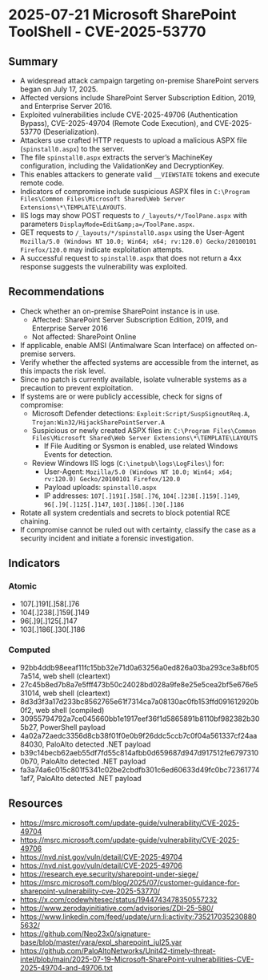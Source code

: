 # 2025-07-21 Microsoft SharePoint ToolShell - CVE-2025-53770

## Summary

- A widespread attack campaign targeting on-premise SharePoint servers began on July 17, 2025.
- Affected versions include SharePoint Server Subscription Edition, 2019, and Enterprise Server 2016.
- Exploited vulnerabilities include CVE-2025-49706 (Authentication Bypass), CVE-2025-49704 (Remote Code Execution), and CVE-2025-53770 (Deserialization).
- Attackers use crafted HTTP requests to upload a malicious ASPX file (`spinstall0.aspx`) to the server.
- The file `spinstall0.aspx` extracts the server’s MachineKey configuration, including the ValidationKey and DecryptionKey.
- This enables attackers to generate valid `__VIEWSTATE` tokens and execute remote code.
- Indicators of compromise include suspicious ASPX files in `C:\Program Files\Common Files\Microsoft Shared\Web Server Extensions\*\TEMPLATE\LAYOUTS`.
- IIS logs may show POST requests to `/_layouts/*/ToolPane.aspx` with parameters `DisplayMode=Edit&amp;a=/ToolPane.aspx`.
- GET requests to `/_layouts/*/spinstall0.aspx` using the User-Agent `Mozilla/5.0 (Windows NT 10.0; Win64; x64; rv:120.0) Gecko/20100101 Firefox/120.0` may indicate exploitation attempts.
- A successful request to `spinstall0.aspx` that does not return a 4xx response suggests the vulnerability was exploited.

## Recommendations

- Check whether an on-premise SharePoint instance is in use.
  - Affected: SharePoint Server Subscription Edition, 2019, and Enterprise Server 2016
  - Not affected: SharePoint Online
- If applicable, enable AMSI (Antimalware Scan Interface) on affected on-premise servers.
- Verify whether the affected systems are accessible from the internet, as this impacts the risk level.
- Since no patch is currently available, isolate vulnerable systems as a precaution to prevent exploitation.
- If systems are or were publicly accessible, check for signs of compromise:
  - Microsoft Defender detections: `Exploit:Script/SuspSignoutReq.A`, `Trojan:Win32/HijackSharePointServer.A`
  - Suspicious or newly created ASPX files in: `C:\Program Files\Common Files\Microsoft Shared\Web Server Extensions\*\TEMPLATE\LAYOUTS`
    - If File Auditing or Sysmon is enabled, use related Windows Events for detection.
  - Review Windows IIS logs (`C:\inetpub\logs\LogFiles\`) for:
    - User-Agent: `Mozilla/5.0 (Windows NT 10.0; Win64; x64; rv:120.0) Gecko/20100101 Firefox/120.0`
    - Payload uploads: `spinstall0.aspx`
    - IP addresses: `107[.]191[.]58[.]76`, `104[.]238[.]159[.]149`, `96[.]9[.]125[.]147`, `103[.]186[.]30[.]186`
- Rotate all system credentials and secrets to block potential RCE chaining.
- If compromise cannot be ruled out with certainty, classify the case as a security incident and initiate a forensic investigation.

## Indicators

### Atomic

- 107[.]191[.]58[.]76
- 104[.]238[.]159[.]149
- 96[.]9[.]125[.]147
- 103[.]186[.]30[.]186

### Computed

- 92bb4ddb98eeaf11fc15bb32e71d0a63256a0ed826a03ba293ce3a8bf057a514, web shell (cleartext)
- 27c45b8ed7b8a7e5fff473b50c24028bd028a9fe8e25e5cea2bf5e676e531014, web shell (cleartext)
- 8d3d3f3a17d233bc8562765e61f7314ca7a08130ac0fb153ffd091612920b0f2, web shell (compiled)
- 30955794792a7ce045660bb1e1917eef36f1d5865891b8110bf982382b305b27, PowerShell payload
- 4a02a72aedc3356d8cb38f01f0e0b9f26ddc5ccb7c0f04a561337cf24aa84030, PaloAlto detected .NET payload
- b39c14becb62aeb55df7fd55c814afbb0d659687d947d917512fe67973100b70, PaloAlto detected .NET payload
- fa3a74a6c015c801f5341c02be2cbdfb301c6ed60633d49fc0bc723617741af7, PaloAlto detected .NET payload

## Resources 
- https://msrc.microsoft.com/update-guide/vulnerability/CVE-2025-49704
- https://msrc.microsoft.com/update-guide/vulnerability/CVE-2025-49706
- https://nvd.nist.gov/vuln/detail/CVE-2025-49704
- https://nvd.nist.gov/vuln/detail/CVE-2025-49706
- https://research.eye.security/sharepoint-under-siege/
- https://msrc.microsoft.com/blog/2025/07/customer-guidance-for-sharepoint-vulnerability-cve-2025-53770/
- https://x.com/codewhitesec/status/1944743478350557232
- https://www.zerodayinitiative.com/advisories/ZDI-25-580/
- https://www.linkedin.com/feed/update/urn:li:activity:7352170352308805632/
- https://github.com/Neo23x0/signature-base/blob/master/yara/expl_sharepoint_jul25.yar
- https://github.com/PaloAltoNetworks/Unit42-timely-threat-intel/blob/main/2025-07-19-Microsoft-SharePoint-vulnerabilities-CVE-2025-49704-and-49706.txt

